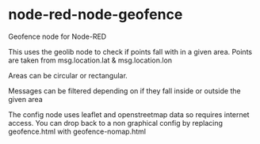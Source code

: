 node-red-node-geofence
======================

Geofence node for Node-RED

This uses the geolib node to check if points fall with in a given area. Points are 
taken from msg.location.lat & msg.location.lon

Areas can be circular or rectangular.

Messages can be filtered depending on if they fall inside or outside the given area

The config node uses leaflet and openstreetmap data so requires internet access. 
You can drop back to a non graphical config by replacing geofence.html with 
geofence-nomap.html

